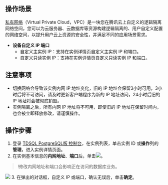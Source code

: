 
## 操作场景
[私有网络](https://cloud.tencent.com/document/product/215/20046)（Virtual Private Cloud，VPC）是一块您在腾讯云上自定义的逻辑隔离网络空间，您可以为云服务器、云数据库等资源构建逻辑隔离的、用户自定义配置的网络空间，以提升用户云上资源的安全性，并满足不同的应用场景需求。

- **设备自定义 IP 端口**
  - 自定义主实例 IP：支持在实例详情页自定义主实例 IP 和端口。
  - 自定义只读实例 IP：支持在实例详情页自定义只读实例 IP 和端口。

## 注意事项
- 切换网络会导致该实例内网 IP 地址变化，旧的 IP 地址会保留3小时可用，3小时后将不可访问，请及时更新客户端程序为新的 IP 地址访问，24小时后旧的 IP 地址将会被彻底销毁。
- 实例隔离之后，所有内网 IP 地址将不可用，即使旧的 IP 地址在保留时间内，也会被立即释放修改，请谨慎操作。

## 操作步骤
1. 登录 [TDSQL PostgreSQL版 控制台](https://console.cloud.tencent.com/tdsqld/tdpg)，在实例列表，单击实例 ID 或**操作**列的**管理**，进入实例详情页面。
2. 在实例基本信息的**内网地址**、**端口**后，单击<img src="https://main.qcloudimg.com/raw/788902e3f8c335cf17de420f7181c2a8.png"  style="margin:0;">。
>!修改内网地址和端口会影响正在访问的数据库业务。
>
![](https://qcloudimg.tencent-cloud.cn/raw/1460ac5477a3b419a25389895637d38f.png)
3. 在弹出的对话框，自定义 IP 或端口，确认无误后，单击**确定**。
